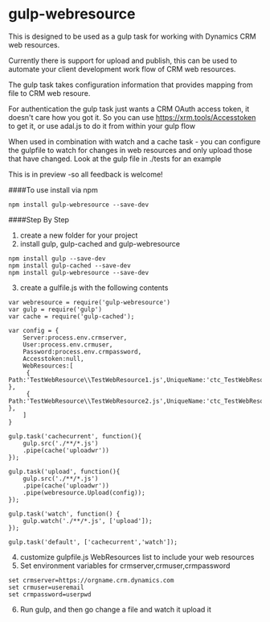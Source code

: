 # gulp-webresource

This is designed to be used as a gulp task for working with Dynamics CRM web resources.

Currently there is support for upload and publish, this can be used to automate your client development work flow of CRM web resources.

The gulp task takes configuration information that provides mapping from file to CRM web resoure.  

For authentication the gulp task just wants a CRM OAuth access token, it doesn't care how you got it.  So you can use https://xrm.tools/Accesstoken to get it, or use adal.js to do it from within your gulp flow 

When used in combination with watch and a cache task - you can configure the gulpfile to watch for changes in web resources and only upload those that have changed.  Look at the gulp file in ./tests for an example

This is in preview -so all feedback is welcome!

####To use install via npm
````
npm install gulp-webresource --save-dev
````
####Step By Step
1) create a new folder for your project
2) install gulp, gulp-cached and gulp-webresource
````
npm install gulp --save-dev
npm install gulp-cached --save-dev
npm install gulp-webresource --save-dev
````
3) create a gulfile.js with the following contents
````
var webresource = require('gulp-webresource')
var gulp = require('gulp')
var cache = require('gulp-cached');

var config = {
    Server:process.env.crmserver,
    User:process.env.crmuser,
    Password:process.env.crmpassword,
    Accesstoken:null,
    WebResources:[
     { Path:'TestWebResource\\TestWebResource1.js',UniqueName:'ctc_TestWebResource1.js' },
     { Path:'TestWebResource\\TestWebResource2.js',UniqueName:'ctc_TestWebResource2.js' },
    ]
}

gulp.task('cachecurrent', function(){
    gulp.src('./**/*.js')
    .pipe(cache('uploadwr'))
});

gulp.task('upload', function(){
    gulp.src('./**/*.js')
    .pipe(cache('uploadwr'))
    .pipe(webresource.Upload(config));
});

gulp.task('watch', function() {
    gulp.watch('./**/*.js', ['upload']);
});

gulp.task('default', ['cachecurrent','watch']);

````
4) customize gulpfile.js WebResources list to include your web resources
5) Set environment variables for crmserver,crmuser,crmpassword
````
set crmserver=https://orgname.crm.dynamics.com
set crmuser=useremail
set crmpassword=userpwd
````
6) Run gulp, and then go change a file and watch it upload it
